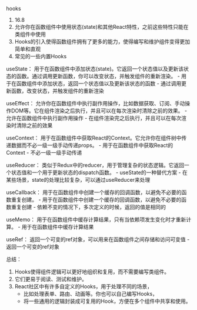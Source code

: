 hooks
1. 16.8
2. 允许你在函数组件中使用状态(state)和其他React特性，之前这些特性只能在类组件中使用
3. Hooks的引入使得函数组件拥有了更多的能力，使得编写和维护组件变得更加简单和直观
4. 常见的一些内置Hooks

useState： 用于在函数组件中添加状态(state)。它返回一个状态值以及更新该状态的函数。通过调用更新函数，你可以改变状态，并触发组件的重新渲染。
    - 用于在函数组件中添加状态，返回一个状态值以及更新该状态的函数
    - 通过调用更新函数，改变状态，并触发组件的重新渲染

useEffect： 允许你在函数组件中执行副作用操作，比如数据获取、订阅、手动操作DOM等。它在组件渲染之后执行，并且可以在每次渲染时清除之前的效果。
    - 允许在函数组件中执行副作用操作
    - 在组件渲染完之后执行，并且可以在每次渲染时清除之前的效果

useContext： 用于在函数组件中获取React的Context。它允许你在组件树中传递数据而不必一级一级手动传递props。
    - 用于在函数组件中获取React的Context
    - 不必一级一级手动传递

useReducer： 类似于Redux中的reducer，用于管理复杂的状态逻辑。它返回一个状态值和一个用于更新状态的dispatch函数。
    - useState的一种替代方案
    - 在某些场景，state的处理比较复杂，可以通过useReducer来处理

useCallback： 用于在函数组件中创建一个缓存的回调函数，以避免不必要的函数重复创建。
    - 用于在函数组件中创建一个缓存的回调函数，以避免不必要的函数重复创建
    - 依赖不变的情况下，多次定义的时候，返回的值是相同的

useMemo： 用于在函数组件中缓存计算结果，只有当依赖项发生变化时才重新计算。
    - 用于在函数组件中缓存计算结果

useRef： 返回一个可变的ref对象，可以用来在函数组件之间存储和访问可变值
    - 返回一个可变的ref对象

总结：
1. Hooks使得组件逻辑可以更好地组织和复用，而不需要编写类组件。
2. 它们更易于阅读、测试和维护。
3. React社区中有许多自定义的Hooks，用于处理不同的场景，
    - 比如处理表单、路由、动画等。你也可以自己编写Hooks，
    - 将一些通用的逻辑封装成可复用的Hook，方便在多个组件中共享和使用。